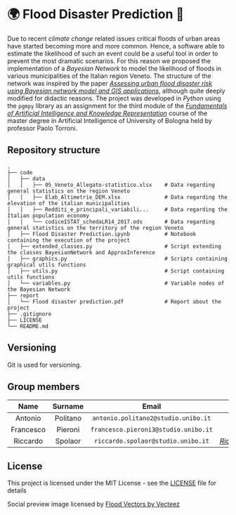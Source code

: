 # :earth_africa: Flood Disaster Prediction :ocean:
Due to recent *climate change* related issues critical floods of urban areas have started becoming more
and more common. Hence, a software able to estimate the likelihood of such an event could be a useful
tool in order to prevent the most dramatic scenarios.
For this reason we proposed the implementation of a *Bayesian Network* to model the likelihood of
floods in various municipalities of the Italian region Veneto. The structure of the network was inspired
by the paper [_Assessing urban flood disaster risk using Bayesian network model and GIS applications_](https://www.tandfonline.com/doi/full/10.1080/19475705.2019.1685010), although quite deeply modified for didactic reasons.
The project was developed in *Python* using the `pgmpy` library as an assignment for the third module of the 
[_Fundamentals of Artificial Intelligence and Knowledge Representation_](https://www.unibo.it/en/teaching/course-unit-catalogue/course-unit/2022/446566) course
of the master degree in Artificial Intelligence of University of Bologna held by professor Paolo Torroni.

## Repository structure

    .
    ├── code
    │   ├── data                       
    │   │   ├── 05_Veneto_Allegato-statistico.xlsx    # Data regarding general statistics on the region Veneto
    │   │   ├── Elab_Altimetrie_DEM.xlsx              # Data regarding the elevation of the italian municipalities
    │   │   ├── Redditi_e_principali_variabili...     # Data regarding the Italian population economy
    │   │   └── codiceISTAT_schedaLR14_2017.ods       # Data regarding general statistics on the territory of the region Veneto
    │   ├── Flood Disaster Prediction.ipynb           # Notebook containing the execution of the project
    │   ├── extended_classes.py                       # Script extending the classes BayesianNetwork and ApproxInference
    │   ├── graphics.py                               # Scripts containing graphical utils functions
    │   ├── utils.py                                  # Script containing utils functions
    │   └── variables.py                              # Variable nodes of the Bayesian Network
    ├── report
    │   └── Flood disaster prediction.pdf             # Report about the project 
    ├── .gitignore                             
    ├── LICENSE
    └── README.md

## Versioning

Git is used for versioning.

## Group members

|  Name     |  Surname  |     Email                              |    Username                                             |
| :-------: | :-------: | :------------------------------------: | :-----------------------------------------------------: |
| Antonio   | Politano  | `antonio.politano2@studio.unibo.it`    | [_S1082351_](https://github.com/S1082351)               |
| Francesco | Pieroni   | `francesco.pieroni3@studio.unibo.it`   | [_HumidBore_](https://github.com/HumidBore)             |
| Riccardo  | Spolaor   | `riccardo.spolaor@studio.unibo.it`     | [_RiccardoSpolaor_](https://github.com/RiccardoSpolaor) |

## License

This project is licensed under the MIT License - see the [LICENSE](LICENSE) file for details

Social preview image licensed by [Flood Vectors by Vecteez](https://www.vecteezy.com/free-vector/flood)
